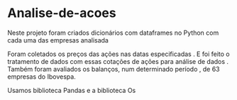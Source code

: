 # Analise-de-acoes

Neste projeto foram criados dicionários com dataframes no Python com cada uma das empresas analisada

Foram coletados os preços das ações nas datas especificadas . E foi feito o tratamento de dados com essas cotações de ações para  análise de dados . Também foram avaliados os balanços, num determinado período , de 63 empresas do Ibovespa.

Usamos biblioteca Pandas e  a biblioteca Os
